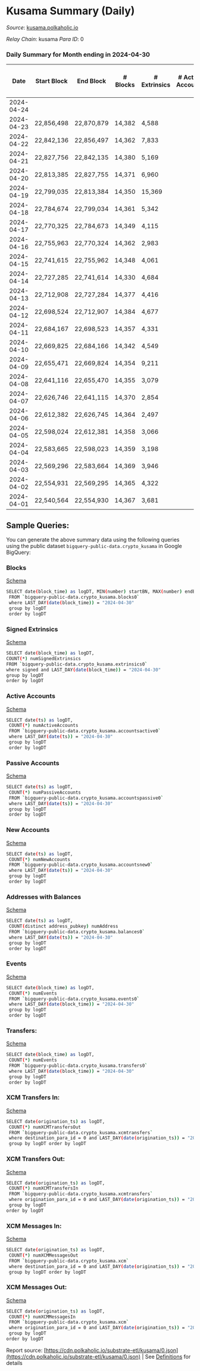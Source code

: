 # Kusama Summary (Daily)

_Source_: [kusama.polkaholic.io](https://kusama.polkaholic.io)

*Relay Chain*: kusama
*Para ID*: 0



### Daily Summary for Month ending in 2024-04-30


| Date    | Start Block | End Block | # Blocks | # Extrinsics | # Active Accounts | # Passive Accounts | # New Accounts | # Addresses | # Events  | # Transfers ($USD) | # XCM Transfers In ($USD) | # XCM Transfers Out ($USD) | # XCM In | # XCM Out | Issues |
|---------|-------------|-----------|----------|--------------|-------------------|--------------------|----------------|-------------|-----------|--------------------|---------------------------|----------------------------|----------|-----------|--------|
| 2024-04-24 |  |  |  |  |  |  |  |  |  |   |   |   |  |  |  |
| 2024-04-23 | 22,856,498 | 22,870,879 | 14,382 | 4,588 |  |  |  |  | 762,417 | 1,553  |   |   |  |  |  |
| 2024-04-22 | 22,842,136 | 22,856,497 | 14,362 | 7,833 |  |  |  |  | 856,475 | 1,527  |   |   |  |  |  |
| 2024-04-21 | 22,827,756 | 22,842,135 | 14,380 | 5,169 |  |  |  |  | 719,409 | 1,584  |   |   |  |  |  |
| 2024-04-20 | 22,813,385 | 22,827,755 | 14,371 | 6,960 |  |  |  | 318,932 | 735,997 | 1,521  |   |   |  |  |  |
| 2024-04-19 | 22,799,035 | 22,813,384 | 14,350 | 15,369 |  |  |  |  | 815,535 | 1,266  |   |   |  |  |  |
| 2024-04-18 | 22,784,674 | 22,799,034 | 14,361 | 5,342 |  |  |  |  | 740,166 | 1,248  |   |   |  |  |  |
| 2024-04-17 | 22,770,325 | 22,784,673 | 14,349 | 4,115 |  |  |  | 318,703 | 833,686 | 1,522  |   |   |  |  |  |
| 2024-04-16 | 22,755,963 | 22,770,324 | 14,362 | 2,983 |  |  |  | 318,607 | 755,514 | 1,749  |   |   |  |  |  |
| 2024-04-15 | 22,741,615 | 22,755,962 | 14,348 | 4,061 |  |  |  | 318,511 | 784,282 | 1,810  |   |   |  |  |  |
| 2024-04-14 | 22,727,285 | 22,741,614 | 14,330 | 4,684 |  |  |  | 318,335 | 770,752 | 1,931  |   |   |  |  |  |
| 2024-04-13 | 22,712,908 | 22,727,284 | 14,377 | 4,416 |  |  |  | 318,227 | 766,280 | 2,239  |   |   |  |  |  |
| 2024-04-12 | 22,698,524 | 22,712,907 | 14,384 | 4,677 |  |  |  | 318,120 | 784,165 | 2,508  |   |   |  |  |  |
| 2024-04-11 | 22,684,167 | 22,698,523 | 14,357 | 4,331 |  |  |  | 317,982 | 784,683 | 1,571  |   |   |  |  |  |
| 2024-04-10 | 22,669,825 | 22,684,166 | 14,342 | 4,549 |  |  |  | 317,905 | 766,448 | 1,995  |   |   |  |  |  |
| 2024-04-09 | 22,655,471 | 22,669,824 | 14,354 | 9,211 |  |  |  | 317,468 | 869,682 | 3,583  |   |   |  |  |  |
| 2024-04-08 | 22,641,116 | 22,655,470 | 14,355 | 3,079 |  |  |  | 315,779 | 767,700 | 1,586  |   |   |  |  |  |
| 2024-04-07 | 22,626,746 | 22,641,115 | 14,370 | 2,854 |  |  |  | 315,715 | 732,305 | 1,546  |   |   |  |  |  |
| 2024-04-06 | 22,612,382 | 22,626,745 | 14,364 | 2,497 |  |  |  | 315,635 | 704,658 | 1,703  |   |   |  |  |  |
| 2024-04-05 | 22,598,024 | 22,612,381 | 14,358 | 3,066 |  |  |  | 315,593 | 723,240 | 1,757  |   |   |  |  |  |
| 2024-04-04 | 22,583,665 | 22,598,023 | 14,359 | 3,198 |  |  |  | 315,506 | 722,213 | 1,648  |   |   |  |  |  |
| 2024-04-03 | 22,569,296 | 22,583,664 | 14,369 | 3,946 |  |  |  | 315,381 | 755,166 | 1,919  |   |   |  |  |  |
| 2024-04-02 | 22,554,931 | 22,569,295 | 14,365 | 4,322 |  |  |  | 315,295 | 768,885 | 2,006  |   |   |  |  |  |
| 2024-04-01 | 22,540,564 | 22,554,930 | 14,367 | 3,681 |  |  |  | 315,213 | 736,804 | 1,881  |   |   |  |  |  |

## Sample Queries:
You can generate the above summary data using the following queries using the public dataset `bigquery-public-data.crypto_kusama` in Google BigQuery:


### Blocks 

[Schema](https://github.com/colorfulnotion/substrate-etl/blob/main/schema/blocks.json)

```bash
SELECT date(block_time) as logDT, MIN(number) startBN, MAX(number) endBN, COUNT(*) numBlocks 
 FROM `bigquery-public-data.crypto_kusama.blocks0`  
 where LAST_DAY(date(block_time)) = "2024-04-30" 
 group by logDT 
 order by logDT
```

### Signed Extrinsics 

[Schema](https://github.com/colorfulnotion/substrate-etl/blob/main/schema/extrinsics.json)

```bash
SELECT date(block_time) as logDT, 
COUNT(*) numSignedExtrinsics 
FROM `bigquery-public-data.crypto_kusama.extrinsics0`  
where signed and LAST_DAY(date(block_time)) = "2024-04-30" 
group by logDT 
order by logDT
```

### Active Accounts 

[Schema](https://github.com/colorfulnotion/substrate-etl/blob/main/schema/accountsactive.json)

```bash
SELECT date(ts) as logDT, 
 COUNT(*) numActiveAccounts 
 FROM `bigquery-public-data.crypto_kusama.accountsactive0` 
 where LAST_DAY(date(ts)) = "2024-04-30" 
 group by logDT 
 order by logDT
```

### Passive Accounts 

[Schema](https://github.com/colorfulnotion/substrate-etl/blob/main/schema/accountspassive.json)

```bash
SELECT date(ts) as logDT, 
 COUNT(*) numPassiveAccounts 
 FROM `bigquery-public-data.crypto_kusama.accountspassive0` 
 where LAST_DAY(date(ts)) = "2024-04-30" 
 group by logDT 
 order by logDT
```

### New Accounts 

[Schema](https://github.com/colorfulnotion/substrate-etl/blob/main/schema/accountsnew.json)

```bash
SELECT date(ts) as logDT, 
 COUNT(*) numNewAccounts 
 FROM `bigquery-public-data.crypto_kusama.accountsnew0` 
 where LAST_DAY(date(ts)) = "2024-04-30" 
 group by logDT
 order by logDT
```

### Addresses with Balances 

[Schema](https://github.com/colorfulnotion/substrate-etl/blob/main/schema/balances.json)

```bash
SELECT date(ts) as logDT,
 COUNT(distinct address_pubkey) numAddress 
 FROM `bigquery-public-data.crypto_kusama.balances0` 
 where LAST_DAY(date(ts)) = "2024-04-30" 
 group by logDT 
 order by logDT
```

### Events 

[Schema](https://github.com/colorfulnotion/substrate-etl/blob/main/schema/events.json)

```bash
SELECT date(block_time) as logDT, 
 COUNT(*) numEvents 
 FROM `bigquery-public-data.crypto_kusama.events0` 
 where LAST_DAY(date(block_time)) = "2024-04-30" 
 group by logDT 
 order by logDT
```

### Transfers:

[Schema](https://github.com/colorfulnotion/substrate-etl/blob/main/schema/transfers.json)

```bash
SELECT date(block_time) as logDT, 
 COUNT(*) numEvents 
 FROM `bigquery-public-data.crypto_kusama.transfers0` 
 where LAST_DAY(date(block_time)) = "2024-04-30" 
 group by logDT 
 order by logDT
```

### XCM Transfers In: 

[Schema](https://github.com/colorfulnotion/substrate-etl/blob/main/schema/xcmtransfers.json)

```bash
SELECT date(origination_ts) as logDT, 
 COUNT(*) numXCMTransfersOut 
 FROM `bigquery-public-data.crypto_kusama.xcmtransfers` 
 where destination_para_id = 0 and LAST_DAY(date(origination_ts)) = "2024-04-30" 
 group by logDT order by logDT
```

### XCM Transfers Out: 

[Schema](https://github.com/colorfulnotion/substrate-etl/blob/main/schema/xcmtransfers.json)

```bash
SELECT date(origination_ts) as logDT, 
 COUNT(*) numXCMTransfersIn 
 FROM `bigquery-public-data.crypto_kusama.xcmtransfers` 
 where origination_para_id = 0 and LAST_DAY(date(origination_ts)) = "2024-04-30" 
 group by logDT 
order by logDT
```

### XCM Messages In: 

[Schema](https://github.com/colorfulnotion/substrate-etl/blob/main/schema/xcm.json)

```bash
SELECT date(origination_ts) as logDT, 
 COUNT(*) numXCMMessagesOut 
 FROM `bigquery-public-data.crypto_kusama.xcm` 
 where destination_para_id = 0 and LAST_DAY(date(origination_ts)) = "2024-04-30" 
 group by logDT order by logDT
```

### XCM Messages Out: 

[Schema](https://github.com/colorfulnotion/substrate-etl/blob/main/schema/xcm.json)

```bash
SELECT date(origination_ts) as logDT, 
 COUNT(*) numXCMMessagesIn 
 FROM `bigquery-public-data.crypto_kusama.xcm` 
 where origination_para_id = 0 and LAST_DAY(date(origination_ts)) = "2024-04-30" 
 group by logDT 
order by logDT
```


Report source: [https://cdn.polkaholic.io/substrate-etl/kusama/0.json](https://cdn.polkaholic.io/substrate-etl/kusama/0.json) | See [Definitions](/DEFINITIONS.md) for details
